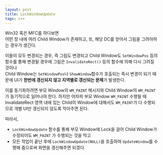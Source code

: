 ```yaml
---
layout: post
title: LockWindowUpdate
tags: c++
---
```


Win32 혹은 MFC를 하다보면  
어떤 창 내에 여러 Child Window가 존재하고, 또, 해당 DC를 얻어서 그림을 그려야하는 경우가 생긴다.

이들이 모두 변경되는 경우, 즉 그림도 변경되고 Child Window도 `SetWindowPos` 등의 함수를 통해 변경될 경우에
그림은 `InvalidateRect()` 등의 함수에 의해 다시 그려질 것이나  
Child Window는 `SetWindowPos`나 `ShowWindow`함수가 호출되는 즉시 변경이 되기 때문에 UI가 **한번에 갱신되지 않고 지역별로 갱신되는 문제**가 발생한다.

이를 동기화하려면 부모 Window의 `WM_PAINT` 메시지와 Child Window의 `WM_PAINT`가 동기적으로 일어나야 한다.
하지만 어차피 부모 Window `WM_PAINT` 수행될 때 InvalidateRect 영역 내에 있는 Child의 Window에 대해서도 `WM_PAINT`가 다 수행되므로 개별 UI만 갱신되지 않도록 막아주면 된다.

따라서,

* `LockWindowUpdate` 함수를 통해 부모 Window에 Lock을 걸어 Child Window가 수정되어도 `WM_PAINT` 가 수행되는 것을 막고 
* 모든 작업이 끝난 후에 `LockWindowUpdate(NULL)`을 호출하여 `UpdateWindow`를 수행해 줌으로써 화면을 갱신해주면 되겠다.
